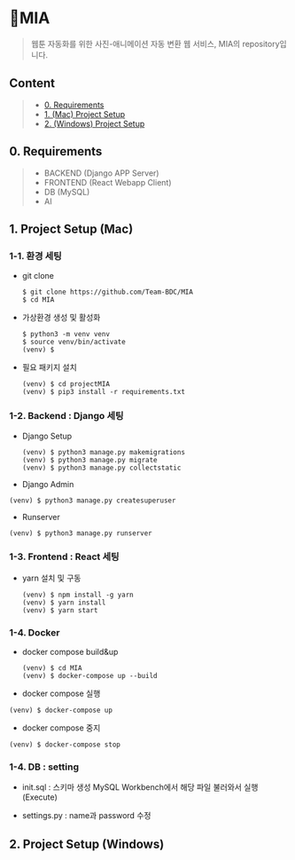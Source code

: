 # :seedling:MIA
> 웹툰 자동화를 위한 사진-애니메이션 자동 변환 웹 서비스, MIA의 repository입니다. 

## Content 
> - [0. Requirements](#0.-Requirements) 
> - [1. (Mac) Project Setup](#1.-Project-Setup-(Mac))
> - [2. (Windows) Project Setup](#2.-Project-Setup-(Windows))

## 0. Requirements
> - BACKEND (Django APP Server)
> - FRONTEND (React Webapp Client)
> - DB (MySQL)
> - AI

## 1. Project Setup (Mac)
### 1-1. 환경 세팅

- git clone 

  ```
  $ git clone https://github.com/Team-BDC/MIA
  $ cd MIA
  ```
  
- 가상환경 생성 및 활성화 

  ```
  $ python3 -m venv venv
  $ source venv/bin/activate
  (venv) $
  ```
- 필요 패키지 설치

  ```
  (venv) $ cd projectMIA
  (venv) $ pip3 install -r requirements.txt
  ```
 
### 1-2. Backend : Django 세팅
- Django Setup

  ```
  (venv) $ python3 manage.py makemigrations
  (venv) $ python3 manage.py migrate
  (venv) $ python3 manage.py collectstatic
  ```
  
 - Django Admin

  ```
  (venv) $ python3 manage.py createsuperuser
  ```
  
 - Runserver

  ```
  (venv) $ python3 manage.py runserver
  ```
  
### 1-3. Frontend : React 세팅
- yarn 설치 및 구동

  ```
  (venv) $ npm install -g yarn
  (venv) $ yarn install
  (venv) $ yarn start
  ```
  
### 1-4. Docker
- docker compose build&up

  ```
  (venv) $ cd MIA
  (venv) $ docker-compose up --build
  ```
 - docker compose 실행

  ```
  (venv) $ docker-compose up 
  ```
  
 - docker compose 중지

  ```
  (venv) $ docker-compose stop 
  ```
  
  ### 1-4. DB : setting

 - init.sql : 스키마 생성
   MySQL Workbench에서 해당 파일 불러와서 실행(Execute)

 - settings.py : 
   name과 password 수정
  
  
## 2. Project Setup (Windows)
